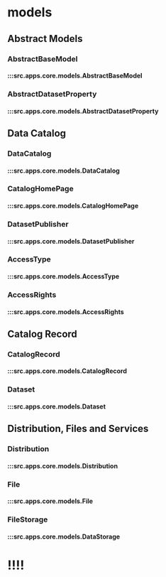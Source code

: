 # models

## Abstract Models

### AbstractBaseModel

#### :::src.apps.core.models.AbstractBaseModel

### AbstractDatasetProperty

#### :::src.apps.core.models.AbstractDatasetProperty

## Data Catalog

### DataCatalog

#### :::src.apps.core.models.DataCatalog

### CatalogHomePage

#### :::src.apps.core.models.CatalogHomePage

### DatasetPublisher

#### :::src.apps.core.models.DatasetPublisher

### AccessType

#### :::src.apps.core.models.AccessType

### AccessRights

#### :::src.apps.core.models.AccessRights

## Catalog Record
### CatalogRecord

#### :::src.apps.core.models.CatalogRecord

### Dataset

#### :::src.apps.core.models.Dataset

## Distribution, Files and Services

### Distribution

#### :::src.apps.core.models.Distribution

### File

#### :::src.apps.core.models.File

### FileStorage

#### :::src.apps.core.models.DataStorage

















# !!!!